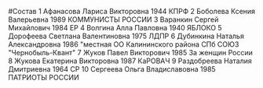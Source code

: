 #Состав
1 Афанасова Лариса Викторовна 1944 КПРФ
2 Боболева Ксения Валерьевна 1989 КОММУНИСТЫ РОССИИ
3 Варанкин Сергей Михайлович 1984 ЕР
4 Волгина Алла Павловна 1940 ЯБЛОКО
5 Дорофеева Светлана Валентиновна 1975 ЛДПР
6 Дубинкина Наталья Александровна 1986 \"местная ОО Калининского района СПб СОЮЗ \"Чернобыль-Квант\"
7 Жуков Павел Викторович 1985 За женщин России
8 Жукова Екатерина Викторовна 1987 КаРОВАЧ
9 Раздобреева Наталия Дмитриевна 1964 СР
10 Сергеева Ольга Владиславовна 1985 ПАТРИОТЫ РОССИИ
